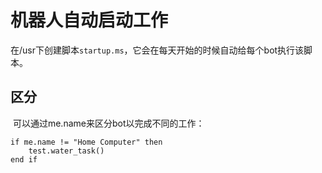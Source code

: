 # 机器人自动启动工作

​	在/usr下创建脚本`startup.ms`，它会在每天开始的时候自动给每个bot执行该脚本。

## 区分

​	可以通过me.name来区分bot以完成不同的工作：

```miniscript
if me.name != "Home Computer" then
    test.water_task()
end if
```

